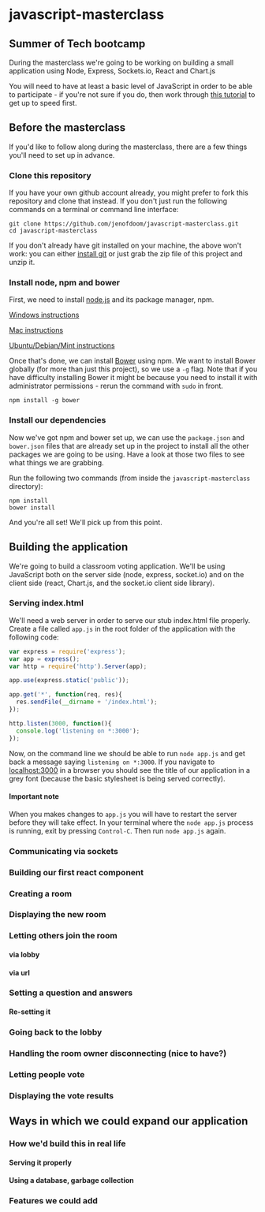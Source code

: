 # javascript-masterclass

## Summer of Tech bootcamp

During the masterclass we're going to be working on building a small application using Node, Express, Sockets.io, React and Chart.js

You will need to have at least a basic level of JavaScript in order to be able to participate - if you're not sure if you do, then work through [this tutorial](https://developer.mozilla.org/en-US/Learn/Getting_started_with_the_web/JavaScript_basics) to get up to speed first.

## Before the masterclass

If you'd like to follow along during the masterclass, there are a few things you'll need to set up in advance.

### Clone this repository

If you have your own github account already, you might prefer to fork this repository and clone that instead. If you don't just run the following commands on a terminal or command line interface:

    git clone https://github.com/jenofdoom/javascript-masterclass.git
    cd javascript-masterclass

If you don't already have git installed on your machine, the above won't work: you can either [install git](https://git-scm.com/downloads) or just grab the zip file of this project and unzip it.

### Install node, npm and bower

First, we need to install [node.js](https://nodejs.org/) and its package manager, npm.

[Windows instructions](http://blog.teamtreehouse.com/install-node-js-npm-windows)

[Mac instructions](http://blog.teamtreehouse.com/install-node-js-npm-mac)

[Ubuntu/Debian/Mint instructions](https://rtcamp.com/tutorials/nodejs/node-js-npm-install-ubuntu/)

Once that's done, we can install [Bower](http://bower.io/) using npm. We want to install Bower globally (for more than just this project), so we use a `-g` flag. Note that if you have difficulty installing Bower it might be because you need to install it with administrator permissions - rerun the command with `sudo` in front.

    npm install -g bower

### Install our dependencies

Now we've got npm and bower set up, we can use the `package.json` and `bower.json` files that are already set up in the project to install all the other packages we are going to be using. Have a look at those two files to see what things we are grabbing.

Run the following two commands (from inside the `javascript-masterclass` directory):

    npm install
    bower install

And you're all set! We'll pick up from this point.

## Building the application

We're going to build a classroom voting application. We'll be using JavaScript both on the server side (node, express, socket.io) and on the client side (react, Chart.js, and the socket.io client side library).

### Serving index.html

We'll need a web server in order to serve our stub index.html file properly. Create a file called `app.js` in the root folder of the application with the following code:

```js
var express = require('express');
var app = express();
var http = require('http').Server(app);

app.use(express.static('public'));

app.get('*', function(req, res){
  res.sendFile(__dirname + '/index.html');
});

http.listen(3000, function(){
  console.log('listening on *:3000');
});
```

Now, on the command line we should be able to run `node app.js` and get back a message saying `listening on *:3000`. If you navigate to [localhost:3000](http://localhost:3000/) in a browser you should see the title of our application in a grey font (because the basic stylesheet is being served correctly).

#### Important note

When you makes changes to `app.js` you will have to restart the server before they will take effect. In your terminal where the `node app.js` process is running, exit by pressing `Control-C`. Then run `node app.js` again.

### Communicating via sockets

### Building our first react component

### Creating a room

### Displaying the new room

### Letting others join the room

#### via lobby

#### via url

### Setting a question and answers

#### Re-setting it

### Going back to the lobby

### Handling the room owner disconnecting (nice to have?)

### Letting people vote

### Displaying the vote results

## Ways in which we could expand our application

### How we'd build this in real life

#### Serving it properly

#### Using a database, garbage collection

### Features we could add

